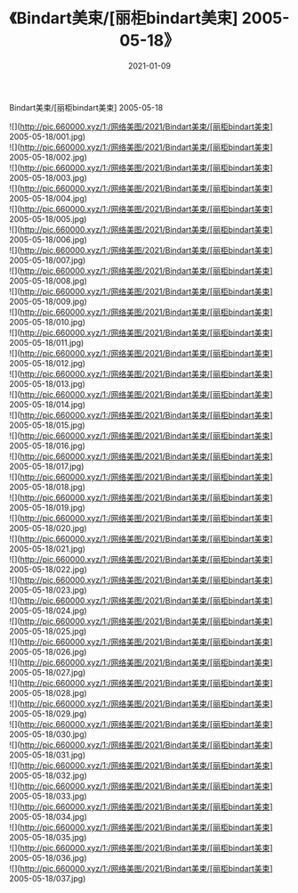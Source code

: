 ﻿---
layout: post
title:  《Bindart美束/[丽柜bindart美束] 2005-05-18》
date:   2021-01-09
img: http://pic.660000.xyz/1:/网络美图/2021/Bindart美束/[丽柜bindart美束] 2005-05-18/000.jpg
categories: [美女, 清纯, 唯美]
---

Bindart美束/[丽柜bindart美束] 2005-05-18

 ![](http://pic.660000.xyz/1:/网络美图/2021/Bindart美束/[丽柜bindart美束] 2005-05-18/001.jpg) <br>![](http://pic.660000.xyz/1:/网络美图/2021/Bindart美束/[丽柜bindart美束] 2005-05-18/002.jpg) <br>![](http://pic.660000.xyz/1:/网络美图/2021/Bindart美束/[丽柜bindart美束] 2005-05-18/003.jpg) <br>![](http://pic.660000.xyz/1:/网络美图/2021/Bindart美束/[丽柜bindart美束] 2005-05-18/004.jpg) <br>![](http://pic.660000.xyz/1:/网络美图/2021/Bindart美束/[丽柜bindart美束] 2005-05-18/005.jpg) <br>![](http://pic.660000.xyz/1:/网络美图/2021/Bindart美束/[丽柜bindart美束] 2005-05-18/006.jpg) <br>![](http://pic.660000.xyz/1:/网络美图/2021/Bindart美束/[丽柜bindart美束] 2005-05-18/007.jpg) <br>![](http://pic.660000.xyz/1:/网络美图/2021/Bindart美束/[丽柜bindart美束] 2005-05-18/008.jpg) <br>![](http://pic.660000.xyz/1:/网络美图/2021/Bindart美束/[丽柜bindart美束] 2005-05-18/009.jpg) <br>![](http://pic.660000.xyz/1:/网络美图/2021/Bindart美束/[丽柜bindart美束] 2005-05-18/010.jpg) <br>![](http://pic.660000.xyz/1:/网络美图/2021/Bindart美束/[丽柜bindart美束] 2005-05-18/011.jpg) <br>![](http://pic.660000.xyz/1:/网络美图/2021/Bindart美束/[丽柜bindart美束] 2005-05-18/012.jpg) <br>![](http://pic.660000.xyz/1:/网络美图/2021/Bindart美束/[丽柜bindart美束] 2005-05-18/013.jpg) <br>![](http://pic.660000.xyz/1:/网络美图/2021/Bindart美束/[丽柜bindart美束] 2005-05-18/014.jpg) <br>![](http://pic.660000.xyz/1:/网络美图/2021/Bindart美束/[丽柜bindart美束] 2005-05-18/015.jpg) <br>![](http://pic.660000.xyz/1:/网络美图/2021/Bindart美束/[丽柜bindart美束] 2005-05-18/016.jpg) <br>![](http://pic.660000.xyz/1:/网络美图/2021/Bindart美束/[丽柜bindart美束] 2005-05-18/017.jpg) <br>![](http://pic.660000.xyz/1:/网络美图/2021/Bindart美束/[丽柜bindart美束] 2005-05-18/018.jpg) <br>![](http://pic.660000.xyz/1:/网络美图/2021/Bindart美束/[丽柜bindart美束] 2005-05-18/019.jpg) <br>![](http://pic.660000.xyz/1:/网络美图/2021/Bindart美束/[丽柜bindart美束] 2005-05-18/020.jpg) <br>![](http://pic.660000.xyz/1:/网络美图/2021/Bindart美束/[丽柜bindart美束] 2005-05-18/021.jpg) <br>![](http://pic.660000.xyz/1:/网络美图/2021/Bindart美束/[丽柜bindart美束] 2005-05-18/022.jpg) <br>![](http://pic.660000.xyz/1:/网络美图/2021/Bindart美束/[丽柜bindart美束] 2005-05-18/023.jpg) <br>![](http://pic.660000.xyz/1:/网络美图/2021/Bindart美束/[丽柜bindart美束] 2005-05-18/024.jpg) <br>![](http://pic.660000.xyz/1:/网络美图/2021/Bindart美束/[丽柜bindart美束] 2005-05-18/025.jpg) <br>![](http://pic.660000.xyz/1:/网络美图/2021/Bindart美束/[丽柜bindart美束] 2005-05-18/026.jpg) <br>![](http://pic.660000.xyz/1:/网络美图/2021/Bindart美束/[丽柜bindart美束] 2005-05-18/027.jpg) <br>![](http://pic.660000.xyz/1:/网络美图/2021/Bindart美束/[丽柜bindart美束] 2005-05-18/028.jpg) <br>![](http://pic.660000.xyz/1:/网络美图/2021/Bindart美束/[丽柜bindart美束] 2005-05-18/029.jpg) <br>![](http://pic.660000.xyz/1:/网络美图/2021/Bindart美束/[丽柜bindart美束] 2005-05-18/030.jpg) <br>![](http://pic.660000.xyz/1:/网络美图/2021/Bindart美束/[丽柜bindart美束] 2005-05-18/031.jpg) <br>![](http://pic.660000.xyz/1:/网络美图/2021/Bindart美束/[丽柜bindart美束] 2005-05-18/032.jpg) <br>![](http://pic.660000.xyz/1:/网络美图/2021/Bindart美束/[丽柜bindart美束] 2005-05-18/033.jpg) <br>![](http://pic.660000.xyz/1:/网络美图/2021/Bindart美束/[丽柜bindart美束] 2005-05-18/034.jpg) <br>![](http://pic.660000.xyz/1:/网络美图/2021/Bindart美束/[丽柜bindart美束] 2005-05-18/035.jpg) <br>![](http://pic.660000.xyz/1:/网络美图/2021/Bindart美束/[丽柜bindart美束] 2005-05-18/036.jpg) <br>![](http://pic.660000.xyz/1:/网络美图/2021/Bindart美束/[丽柜bindart美束] 2005-05-18/037.jpg) <br>